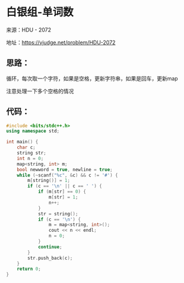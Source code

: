 # 白银组-单词数

来源：HDU - 2072

地址：https://vjudge.net/problem/HDU-2072

## 思路：

循环，每次取一个字符，如果是空格，更新字符串，如果是回车，更新map

注意处理一下多个空格的情况

## 代码：

```cpp
#include <bits/stdc++.h>
using namespace std;

int main() {
    char c;
    string str;
    int n = 0;
    map<string, int> m;
    bool newword = true, newline = true;
    while (~scanf("%c", &c) && c != '#') {
        m[string()] = 1;
        if (c == '\n' || c == ' ') {
            if (m[str] == 0) {
                m[str] = 1;
                n++;
            }
            str = string();
            if (c == '\n') {
                m = map<string, int>();
                cout << n << endl;
                n = 0;
            }
            continue;
        }
        str.push_back(c);
    }
    return 0;
}
```